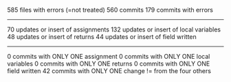 
585 files with errors (=not treated)
560 commits
179 commits with errors
****************************
70 updates or insert of assignments
132 updates or insert of local variables
48 updates or insert of returns
44 updates or insert of field written
****************************
0 commits with ONLY ONE assignment
0 commits with ONLY ONE local variables
0 commits with ONLY ONE returns
0 commits with ONLY ONE field written
42 commits with ONLY ONE change != from the four others